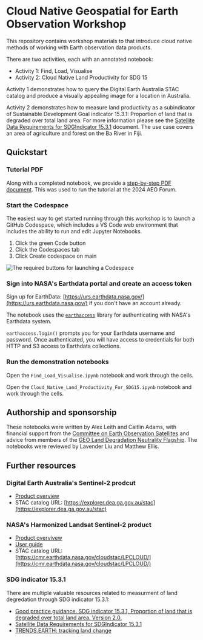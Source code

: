 # Cloud Native Geospatial for Earth Observation Workshop

This repository contains workshop materials to that introduce
cloud native methods of working with Earth observation data products.

There are two activities, each with an annotated notebook:

- Activity 1: Find, Load, Visualise
- Activity 2: Cloud Native Land Productivity for SDG 15

Activity 1 demonstrates how to query the Digital Earth Australia STAC 
catalog and produce a visually appealing image for a location in Australia. 

Activity 2 demonstrates how to measure land productivity
as a subindicator of Sustainable Development Goal indicator 15.3.1:
Proportion of land that is degraded over total land area. For more information
please see the
[Satellite Data Requirements for SDGIndicator 15.3.1](https://ceos.org/sdg/files/supportsheets/SDG_15.3.1_EO_Satellite_Data_Requirements_31Aug2022.pdf)
document.
The use case covers an area of agriculture and forest on the Ba River in Fiji. 

## Quickstart

### Tutorial PDF

Along with a completed notebook, we provide a [step-by-step PDF document](https://drive.google.com/file/d/1phRVjQPga80dylDcYZvL0UqGnWyIxENA/view?usp=sharing).
This was used to run the tutorial at the 2024 AEO Forum.

### Start the Codespace

The easiest way to get started running through this workshop is to
launch a GitHub Codespace, which includes a VS Code web environment that
includes the ability to run and edit Jupyter Notebooks.

1. Click the green Code button
2. Click the Codespaces tab
3. Click Create codespace on main

![The required buttons for launching a Codespace](images/launch_codespace.png "Tabs for launching a Codespace in this Repository")

### Sign into NASA's Earthdata portal and create an access token

Sign up for EarthData: [https://urs.earthdata.nasa.gov/](https://urs.earthdata.nasa.gov/) if you don't have an account already.

The notebook uses the [`earthaccess`](https://github.com/nsidc/earthaccess) library for authenticating with NASA's Earthdata system.

`earthaccess.login()` prompts you for your Earthdata username and password. Once authenticated, you will have access to credentials for both HTTP and S3 access to Earthdata collections.

### Run the demonstration notebooks

Open the `Find_Load_Visualise.ipynb`
notebook and work through the cells.

Open the `Cloud_Native_Land_Productivity_For_SDG15.ipynb`
notebook and work through the cells.

## Authorship and sponsorship

These notebooks were written by Alex Leith and Caitlin Adams, with
financial support from the
[Committee on Earth Observation Satellites](https://ceos.org/)
and advice from members of the [GEO Land Degradation Neutrality Flagship](https://geo-ldn.org/).
The notebooks were reviewed by Lavender Liu and Matthew Ellis.

## Further resources

### Digital Earth Australia's Sentinel-2 prodcut

* [Product overview](https://knowledge.dea.ga.gov.au/notebooks/DEA_products/DEA_Sentinel2_Surface_Reflectance/)
* STAC catalog URL: [https://explorer.dea.ga.gov.au/stac](https://explorer.dea.ga.gov.au/stac)

### NASA's Harmonized Landsat Sentinel-2 product

* [Product overvivew](https://hls.gsfc.nasa.gov/)
* [User guide](https://lpdaac.usgs.gov/documents/1698/HLS_User_Guide_V2.pdf)
* STAC catalog URL: [https://cmr.earthdata.nasa.gov/cloudstac/LPCLOUD/](https://cmr.earthdata.nasa.gov/cloudstac/LPCLOUD/)

### SDG indicator 15.3.1

There are multiple valuable resources related to measurment of land degredation through SDG indicator 15.3.1:

* [Good practice guidance. SDG indicator 15.3.1, Proportion of land that is degraded over total land area. Version 2.0.](https://www.unccd.int/resources/manuals-and-guides/good-practice-guidance-sdg-indicator-1531-proportion-land-degraded)
* [Satellite Data Requirements for SDGIndicator 15.3.1](https://ceos.org/sdg/files/supportsheets/SDG_15.3.1_EO_Satellite_Data_Requirements_31Aug2022.pdf)
* [TRENDS.EARTH: tracking land change](https://maps.trends.earth/map?tab=layers&zoom=7&center=lat%3D-8.477805461808186%26lng%3D-67.87353515625001&layers=%5B%5D&basemap=satellite)
